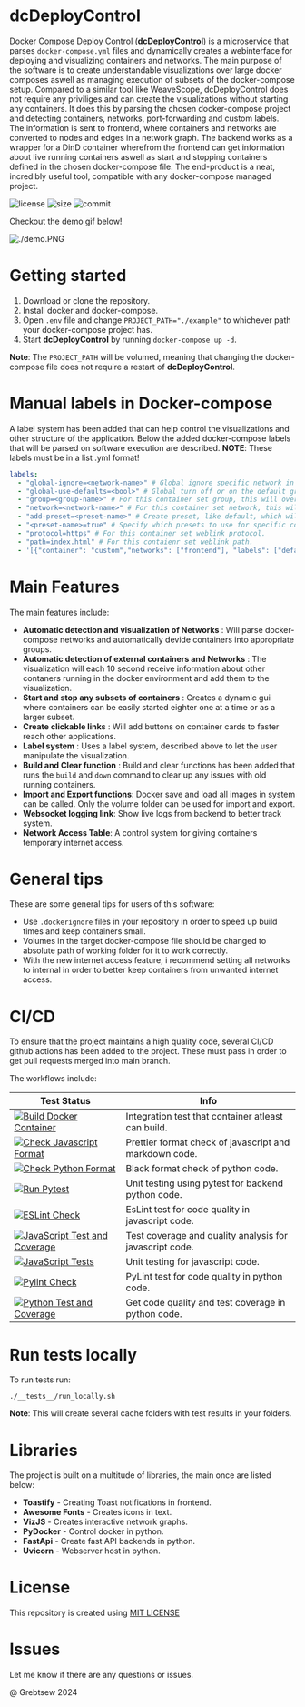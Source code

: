 # dcDeployControl

Docker Compose Deploy Control (**dcDeployControl**) is a microservice that parses `docker-compose.yml` files and dynamically creates a webinterface for deploying and visualizing containers and networks. The main purpose of the software is to create understandable visualizations over large docker composes aswell as managing execution of subsets of the docker-compose setup. Compared to a similar tool like WeaveScope, dcDeployControl does not require any priviliges and can create the visualizations without starting any containers. It does this by parsing the chosen docker-compose project and detecting containers, networks, port-forwarding and custom labels. The information is sent to frontend, where containers and networks are converted to nodes and edges in a network graph. The backend works as a wrapper for a DinD container wherefrom the frontend can get information about live running containers aswell as start and stopping containers defined in the chosen docker-compose file. The end-product is a neat, incredibly useful tool, compatible with any docker-compose managed project.

![license](https://img.shields.io/github/license/grebtsew/dcDeployControl)
![size](https://img.shields.io/github/repo-size/grebtsew/dcDeployControl)
![commit](https://img.shields.io/github/last-commit/grebtsew/dcDeployControl)

Checkout the demo gif below!

![./demo.PNG](./docs/demo.gif)

# Getting started

1. Download or clone the repository.
2. Install docker and docker-compose.
3. Open `.env` file and change `PROJECT_PATH="./example"` to whichever path your docker-compose project has.
4. Start **dcDeployControl** by running `docker-compose up -d`.

**Note**: The `PROJECT_PATH` will be volumed, meaning that changing the docker-compose file does not require a restart of **dcDeployControl**.

# Manual labels in Docker-compose

A label system has been added that can help control the visualizations and other structure of the application. Below the added docker-compose labels that will be parsed on software execution are described.
**NOTE**: These labels must be in a list .yml format!

```yml
labels:
  - "global-ignore=<network-name>" # Global ignore specific network in the visualizations.
  - "global-use-defaults=<bool>" # Global turn off or on the default group option.
  - "group=<group-name>" # For this container set group, this will override network group detection.
  - "network=<network-name>" # For this container set network, this will override network group detection.
  - "add-preset=<preset-name>" # Create preset, like default, which will be selected on button click.
  - "<preset-name>=true" # Specify which presets to use for specific container.
  - "protocol=https" # For this container set weblink protocol.
  - "path=index.html" # For this contaienr set weblink path.
  - '[{"container": "custom","networks": ["frontend"], "labels": ["default=true","controllable=false"], "ports": ["9090:9090"]}]' # Add custom container
```

# Main Features

The main features include:

- **Automatic detection and visualization of Networks** : Will parse docker-compose networks and automatically devide containers into appropriate groups.
- **Automatic detection of external containers and Networks** : The visualization will each 10 second receive information about other contaners running in the docker environment and add them to the visualization.
- **Start and stop any subsets of containers** : Creates a dynamic gui where containers can be easily started eighter one at a time or as a larger subset.
- **Create clickable links** : Will add buttons on container cards to faster reach other applications.
- **Label system** : Uses a label system, described above to let the user manipulate the visualization.
- **Build and Clear function** : Build and clear functions has been added that runs the `build` and `down` command to clear up any issues with old running containers.
- **Import and Export functions**: Docker save and load all images in system can be called. Only the volume folder can be used for import and export.
- **Websocket logging link**: Show live logs from backend to better track system.
- **Network Access Table**: A control system for giving containers temporary internet access.

# General tips

These are some general tips for users of this software:

- Use `.dockerignore` files in your repository in order to speed up build times and keep containers small.
- Volumes in the target docker-compose file should be changed to absolute path of working folder for it to work correctly.
- With the new internet access feature, i recommend setting all networks to internal in order to better keep containers from unwanted internet access.

# CI/CD

To ensure that the project maintains a high quality code, several CI/CD github actions has been added to the project. These must pass in order to get pull requests merged into main branch.

The workflows include:

| Test Status                                                                                                                                                                                               | Info                                                    |
| --------------------------------------------------------------------------------------------------------------------------------------------------------------------------------------------------------- | ------------------------------------------------------- |
| [![Build Docker Container](https://github.com/grebtsew/dcDeployControl/actions/workflows/build_docker.yml/badge.svg)](https://github.com/grebtsew/dcDeployControl/actions/workflows/build_docker.yml)     | Integration test that container atleast can build.      |
| [![Check Javascript Format](https://github.com/grebtsew/dcDeployControl/actions/workflows/js_format.yml/badge.svg)](https://github.com/grebtsew/dcDeployControl/actions/workflows/js_format.yml)          | Prettier format check of javascript and markdown code.  |
| [![Check Python Format](https://github.com/grebtsew/dcDeployControl/actions/workflows/py_format.yml/badge.svg)](https://github.com/grebtsew/dcDeployControl/actions/workflows/py_format.yml)              | Black format check of python code.                      |
| [![Run Pytest](https://github.com/grebtsew/dcDeployControl/actions/workflows/py_unit_test.yml/badge.svg)](https://github.com/grebtsew/dcDeployControl/actions/workflows/py_unit_test.yml)                 | Unit testing using pytest for backend python code.      |
| [![ESLint Check](https://github.com/grebtsew/dcDeployControl/actions/workflows/js_lint.yml/badge.svg)](https://github.com/grebtsew/dcDeployControl/actions/workflows/js_lint.yml)                         | EsLint test for code quality in javascript code.        |
| [![JavaScript Test and Coverage](https://github.com/grebtsew/dcDeployControl/actions/workflows/js_coverage.yml/badge.svg)](https://github.com/grebtsew/dcDeployControl/actions/workflows/js_coverage.yml) | Test coverage and quality analysis for javascript code. |
| [![JavaScript Tests](https://github.com/grebtsew/dcDeployControl/actions/workflows/js_unit_test.yml/badge.svg)](https://github.com/grebtsew/dcDeployControl/actions/workflows/js_unit_test.yml)           | Unit testing for javascript code.                       |
| [![Pylint Check](https://github.com/grebtsew/dcDeployControl/actions/workflows/py_lint.yml/badge.svg)](https://github.com/grebtsew/dcDeployControl/actions/workflows/py_lint.yml)                         | PyLint test for code quality in python code.            |
| [![Python Test and Coverage](https://github.com/grebtsew/dcDeployControl/actions/workflows/py_coverage.yml/badge.svg)](https://github.com/grebtsew/dcDeployControl/actions/workflows/py_coverage.yml)     | Get code quality and test coverage in python code.      |

# Run tests locally

To run tests run:

```
./__tests__/run_locally.sh
```

**Note**: This will create several cache folders with test results in your folders.

# Libraries

The project is built on a multitude of libraries, the main once are listed below:

- **Toastify** - Creating Toast notifications in frontend.
- **Awesome Fonts** - Creates icons in text.
- **VizJS** - Creates interactive network graphs.
- **PyDocker** - Control docker in python.
- **FastApi** - Create fast API backends in python.
- **Uvicorn** - Webserver host in python.

# License

This repository is created using [MIT LICENSE](./LICENSE)

# Issues

Let me know if there are any questions or issues.

@ Grebtsew 2024
